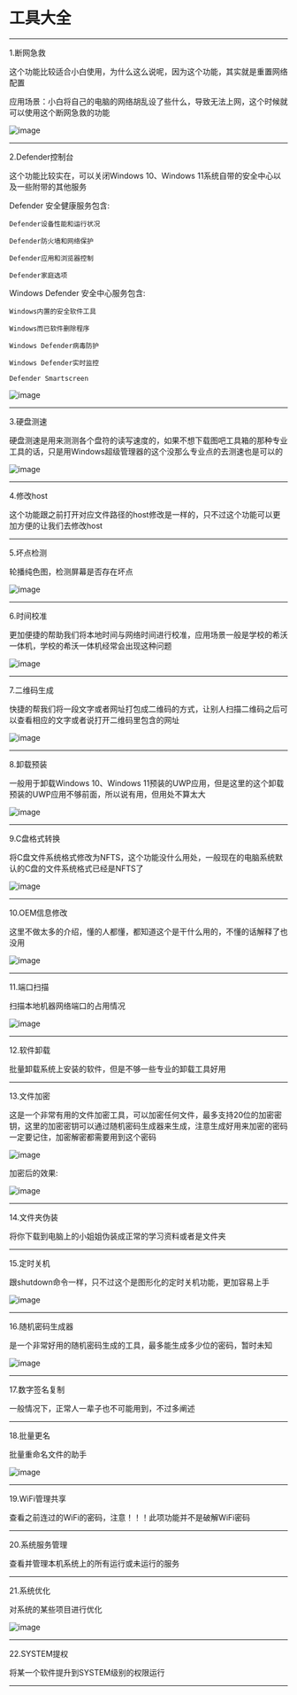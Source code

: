 # 工具大全

-------------------

1.断网急救

这个功能比较适合小白使用，为什么这么说呢，因为这个功能，其实就是重置网络配置

应用场景：小白将自己的电脑的网络胡乱设了些什么，导致无法上网，这个时候就可以使用这个断网急救的功能

![image](/img/Windows超级管理器/断网急救.png)

-------------------

2.Defender控制台

这个功能比较实在，可以关闭Windows 10、Windows 11系统自带的安全中心以及一些附带的其他服务

Defender 安全健康服务包含:
	
	Defender设备性能和运行状况
	
	Defender防火墙和网络保护
	
	Defender应用和浏览器控制
	
	Defender家庭选项
	
Windows Defender 安全中心服务包含:
	
	Windows内置的安全软件工具
	
	Windows而已软件删除程序	
	
	Windows Defender病毒防护
	
	Windows Defender实时监控
	
	Defender Smartscreen

![image](/img/Windows超级管理器/Defender控制台.png)

-------------------

3.硬盘测速

硬盘测速是用来测测各个盘符的读写速度的，如果不想下载图吧工具箱的那种专业工具的话，只是用Windows超级管理器的这个没那么专业点的去测速也是可以的

![image](/img/Windows超级管理器/硬盘测速.png)

-------------------

4.修改host

这个功能跟之前打开对应文件路径的host修改是一样的，只不过这个功能可以更加方便的让我们去修改host

-------------------

5.坏点检测

轮播纯色图，检测屏幕是否存在坏点

![image](/img/Windows超级管理器/硬盘测速.png)

-------------------

6.时间校准

更加便捷的帮助我们将本地时间与网络时间进行校准，应用场景一般是学校的希沃一体机，学校的希沃一体机经常会出现这种问题

![image](/img/Windows超级管理器/时间校准.png)

-------------------

7.二维码生成

快捷的帮我们将一段文字或者网址打包成二维码的方式，让别人扫描二维码之后可以查看相应的文字或者说打开二维码里包含的网址

![image](/img/Windows超级管理器/二维码生成.png)

-------------------

8.卸载预装

一般用于卸载Windows 10、Windows 11预装的UWP应用，但是这里的这个卸载预装的UWP应用不够前面，所以说有用，但用处不算太大

![image](/img/Windows超级管理器/卸载预装.png)

-------------------

9.C盘格式转换

将C盘文件系统格式修改为NFTS，这个功能没什么用处，一般现在的电脑系统默认的C盘的文件系统格式已经是NFTS了

![image](/img/Windows超级管理器/C盘格式转换.png)

-------------------

10.OEM信息修改

这里不做太多的介绍，懂的人都懂，都知道这个是干什么用的，不懂的话解释了也没用

![image](/img/Windows超级管理器/OEM信息修改.png)

-------------------

11.端口扫描

扫描本地机器网络端口的占用情况

![image](/img/Windows超级管理器/端口扫描.png)

-------------------

12.软件卸载

批量卸载系统上安装的软件，但是不够一些专业的卸载工具好用

-------------------

13.文件加密

这是一个非常有用的文件加密工具，可以加密任何文件，最多支持20位的加密密钥，这里的加密密钥可以通过随机密码生成器来生成，注意生成好用来加密的密码一定要记住，加密解密都需要用到这个密码

![image](/img/Windows超级管理器/文件加密.png)

加密后的效果:

![image](/img/Windows超级管理器/文件加密后的效果.png)

-------------------

14.文件夹伪装

将你下载到电脑上的小姐姐伪装成正常的学习资料或者是文件夹

-------------------

15.定时关机

跟shutdown命令一样，只不过这个是图形化的定时关机功能，更加容易上手

![image](/img/Windows超级管理器/定时关机.png)

-------------------

16.随机密码生成器

是一个非常好用的随机密码生成的工具，最多能生成多少位的密码，暂时未知

![image](/img/Windows超级管理器/随机密码生成器.png)

-------------------

17.数字签名复制

一般情况下，正常人一辈子也不可能用到，不过多阐述

-------------------

18.批量更名

批量重命名文件的助手

![image](/img/Windows超级管理器/批量更名.png)

-------------------

19.WiFi管理共享

查看之前连过的WiFi的密码，注意！！！此项功能并不是破解WiFi密码

-------------------

20.系统服务管理

查看并管理本机系统上的所有运行或未运行的服务

-------------------

21.系统优化

对系统的某些项目进行优化

![image](/img/Windows超级管理器/系统优化.png)

-------------------

22.SYSTEM提权

将某一个软件提升到SYSTEM级别的权限运行

-------------------